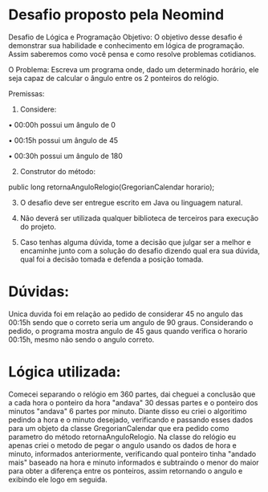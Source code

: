 # Desafio proposto pela Neomind

Desafio de Lógica e Programação
Objetivo: O objetivo desse desafio é demonstrar sua habilidade e conhecimento em lógica de programação. Assim saberemos como você pensa e como resolve problemas cotidianos.

O Problema: Escreva um programa onde, dado um determinado horário, ele seja capaz de calcular o ângulo entre os 2 ponteiros do relógio.

Premissas:

1. Considere:

•          00:00h possui um ângulo de 0

•          00:15h possui um ângulo de 45

•          00:30h possui um ângulo de 180

2. Construtor do método:

public long retornaAnguloRelogio(GregorianCalendar horario);

3. O desafio deve ser entregue escrito em Java ou linguagem natural.

4. Não deverá ser utilizada qualquer biblioteca de terceiros para execução do projeto.

5. Caso tenhas alguma dúvida, tome a decisão que julgar ser a melhor e encaminhe junto com a solução do desafio dizendo qual era sua dúvida, qual foi a decisão tomada e defenda a posição tomada.


# Dúvidas:

Unica duvida foi em relação ao pedido de considerar 45 no angulo das 00:15h sendo que o correto seria um angulo de 90 graus. Considerando o pedido, o programa mostra angulo de 45 gaus quando verifica o horario 00:15h, mesmo não sendo o angulo correto.

# Lógica utilizada:

Comecei separando o relógio em 360 partes, dai cheguei a conclusão que a cada hora o ponteiro da hora "andava" 30 dessas partes e o ponteiro dos minutos "andava" 6 partes por minuto. Diante disso eu criei o algoritimo pedindo a hora e o minuto desejado, verificando e passando esses dados para um objeto da classe GregorianCalendar que era pedido como parametro do método retornaAnguloRelogio. Na classe do relógio eu apenas criei o metodo de pegar o angulo usando os dados de hora e minuto, informados anteriormente, verificando qual ponteiro tinha "andado mais" baseado na hora e minuto informados e subtraindo o menor do maior para obter a diferença entre os ponteiros, assim retornando o angulo e exibindo ele logo em seguida.
